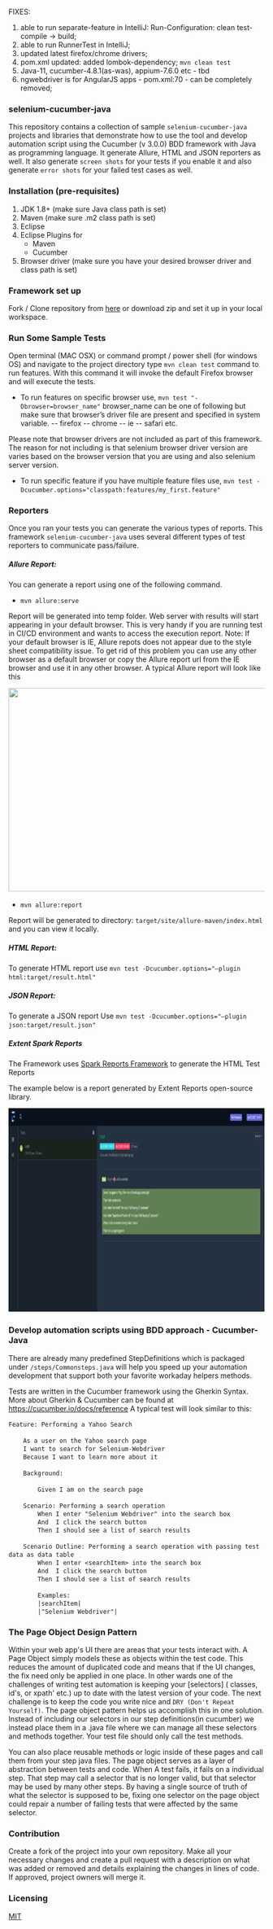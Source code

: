 FIXES:
1. able to run separate-feature in IntelliJ: Run-Configuration: clean test-compile -> build;
2. able to run RunnerTest in IntelliJ;
3. updated latest firefox/chrome drivers;
4. pom.xml updated: added lombok-dependency; `mvn clean test`
5. Java-11, cucumber-4.8.1(as-was), appium-7.6.0 etc - tbd
6. ngwebdriver is for AngularJS apps - pom.xml:70 - can be completely removed;

### selenium-cucumber-java

This repository contains a collection of sample `selenium-cucumber-java` projects and libraries that demonstrate how to
use the tool and develop automation script using the Cucumber (v 3.0.0) BDD framework with Java as programming language.
It generate Allure, HTML and JSON reporters as well. It also generate `screen shots` for your tests if you enable it and
also generate `error shots` for your failed test cases as well.

### Installation (pre-requisites)

1. JDK 1.8+ (make sure Java class path is set)
2. Maven (make sure .m2 class path is set)
3. Eclipse
4. Eclipse Plugins for
    - Maven
    - Cucumber
5. Browser driver (make sure you have your desired browser driver and class path is set)

### Framework set up

Fork / Clone repository from [here]( https://github.com/amiya-pattnaik/selenium-cucumber-java) or download zip and set
it up in your local workspace.

### Run Some Sample Tests

Open terminal (MAC OSX) or command prompt / power shell (for windows OS) and navigate to the project directory
type `mvn clean test` command to run features. With this command it will invoke the default Firefox browser and will
execute the tests.

- To run features on specific browser use, `mvn test "-Dbrowser=browser_name"`
  browser_name can be one of following but make sure that browser’s driver file are present and specified in system
  variable. -- firefox -- chrome -- ie -- safari etc.

Please note that browser drivers are not included as part of this framework. The reason for not including is that
selenium browser driver version are varies based on the browser version that you are using and also selenium server
version.

- To run specific feature if you have multiple feature files use,
  `mvn test -Dcucumber.options="classpath:features/my_first.feature"`

### Reporters

Once you ran your tests you can generate the various types of reports. This framework `selenium-cucumber-java` uses
several different types of test reporters to communicate pass/failure.

##### Allure Report:

You can generate a report using one of the following command.

- `mvn allure:serve`

Report will be generated into temp folder. Web server with results will start appearing in your default browser. This is
very handy if you are running test in CI/CD environment and wants to access the execution report. Note: If your default
browser is IE, Allure repots does not appear due to the style sheet compatibility issue. To get rid of this problem you
can use any other browser as a default browser or copy the Allure report url from the IE browser and use it in any other
browser. A typical Allure report will look like this

<img src="https://github.com/amiya-pattnaik/selenium-cucumber-java/blob/master/src/main/resources/demo/readme-img.png" height="400px" width="600"/>

- `mvn allure:report`

Report will be generated tо directory: `target/site/allure-maven/index.html` and you can view it locally.

##### HTML Report:

To generate HTML report use  `mvn test -Dcucumber.options="–plugin html:target/result.html"`

##### JSON Report:

To generate a JSON report Use `mvn test -Dcucumber.options="–plugin json:target/result.json"`

##### Extent Spark Reports

The Framework uses [Spark Reports Framework](http://www.extentreports.com/docs/versions/4/java/spark-reporter.html) to
generate the HTML Test Reports

The example below is a report generated by Extent Reports open-source library.

<img src="https://github.com/amiya-pattnaik/selenium-cucumber-java/blob/master/src/main/resources/demo/demo.png" height="400px" width="600"/>

### Develop automation scripts using BDD approach - Cucumber-Java

There are already many predefined StepDefinitions which is packaged under `/steps/Commonsteps.java` will help you speed
up your automation development that support both your favorite workaday helpers methods.

Tests are written in the Cucumber framework using the Gherkin Syntax. More about Gherkin & Cucumber can be found
at https://cucumber.io/docs/reference A typical test will look similar to this:

```
Feature: Performing a Yahoo Search

    As a user on the Yahoo search page
    I want to search for Selenium-Webdriver
    Because I want to learn more about it

    Background:

        Given I am on the search page

    Scenario: Performing a search operation
        When I enter "Selenium Webdriver" into the search box
        And  I click the search button
        Then I should see a list of search results

    Scenario Outline: Performing a search operation with passing test data as data table
        When I enter <searchItem> into the search box
        And  I click the search button
        Then I should see a list of search results

        Examples:
        |searchItem|
        |"Selenium Webdriver"|
```

### The Page Object Design Pattern

Within your web app's UI there are areas that your tests interact with. A Page Object simply models these as objects
within the test code. This reduces the amount of duplicated code and means that if the UI changes, the fix need only be
applied in one place. In other wards one of the challenges of writing test automation is keeping your [selectors] (
classes, id's, or xpath' etc.) up to date with the latest version of your code. The next challenge is to keep the code
you write nice and `DRY (Don't Repeat Yourself)`. The page object pattern helps us accomplish this in one solution.
Instead of including our selectors in our step definitions(in cucumber) we instead place them in a <pagename>.java file
where we can manage all these selectors and methods together. Your test file should only call the test methods.

You can also place reusable methods or logic inside of these pages and call them from your step java files. The page
object serves as a layer of abstraction between tests and code. When A test fails, it fails on a individual step. That
step may call a selector that is no longer valid, but that selector may be used by many other steps. By having a single
source of truth of what the selector is supposed to be, fixing one selector on the page object could repair a number of
failing tests that were affected by the same selector.

### Contribution

Create a fork of the project into your own repository. Make all your necessary changes and create a pull request with a
description on what was added or removed and details explaining the changes in lines of code. If approved, project
owners will merge it.

### Licensing

[MIT](https://github.com/amiya-pattnaik/selenium-cucumber-java/MIT-LICENSE.txt) 
